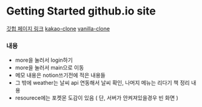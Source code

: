 # Getting Started github.io site

[깃헙 페이지 링크](https://jmeno1011.github.io/prac_etc/)
[kakao-clone](https://jmeno1011.github.io/kokoa-clone-2022--03/)
[vanilla-clone](https://jmeno1011.github.io/vanillaJS-Challenge/)

### 내용
- more을 눌러서 login하기
- more을 눌러서 main으로 이동
- 메모 내용은 notion쓰기전에 적은 내용들
- 그 밖에 weather는 날씨 api 연동해서 날씨 확인, 나머지 메뉴는 리다기 책 정리 내용
- resourece에는 포켓몬 도감이 있음 ( 단, 서버가 안켜져있을경우 빈 화면 )
